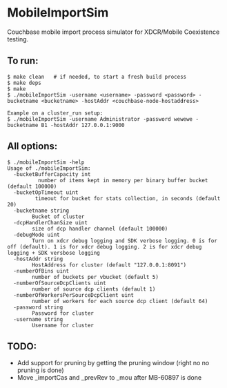 # MobileImportSim
Couchbase mobile import process simulator for XDCR/Mobile Coexistence testing.

## To run:
```
$ make clean   # if needed, to start a fresh build process
$ make deps
$ make
$ ./mobileImportSim -username <username> -password <password> -bucketname <bucketname> -hostAddr <couchbase-node-hostaddress>

Example on a cluster_run setup: 
$ ./mobileImportSim -username Administrator -password wewewe -bucketname B1 -hostAddr 127.0.0.1:9000
```

## All options:
```
$ ./mobileImportSim -help
Usage of ./mobileImportSim:
  -bucketBufferCapacity int
    	  number of items kept in memory per binary buffer bucket (default 100000)
  -bucketOpTimeout uint
    	 timeout for bucket for stats collection, in seconds (default 20)
  -bucketname string
    	Bucket of cluster
  -dcpHandlerChanSize uint
    	size of dcp handler channel (default 100000)
  -debugMode uint
    	Turn on xdcr debug logging and SDK verbose logging. 0 is for off (default). 1 is for xdcr debug logging. 2 is for xdcr debug logging + SDK versbose logging
  -hostAddr string
    	HostAddress for cluster (default "127.0.0.1:8091")
  -numberOfBins uint
    	number of buckets per vbucket (default 5)
  -numberOfSourceDcpClients uint
    	number of source dcp clients (default 1)
  -numberOfWorkersPerSourceDcpClient uint
    	number of workers for each source dcp client (default 64)
  -password string
    	Password for cluster
  -username string
    	Username for cluster
```

## TODO:
- Add support for pruning by getting the pruning window (right no no pruning is done)
- Move _importCas and _prevRev to _mou after MB-60897 is done